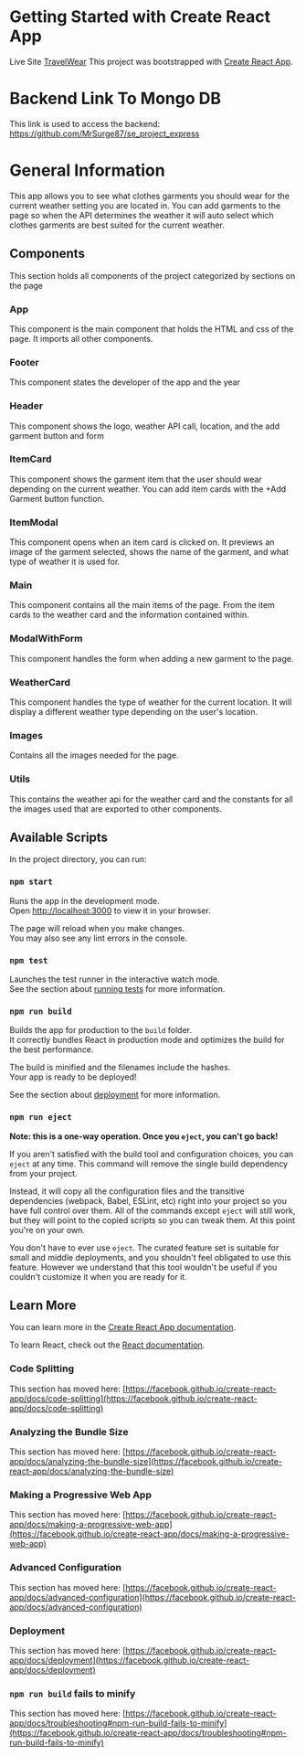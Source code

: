 # Getting Started with Create React App

Live Site [TravelWear](https://save-on.github.io/WeatherAppFront/)
This project was bootstrapped with [Create React App](https://github.com/facebook/create-react-app).

# Backend Link To Mongo DB

This link is used to access the backend: https://github.com/MrSurge87/se_project_express

# General Information

This app allows you to see what clothes garments you should wear for the current weather setting you are located in. You can add garments to the page so when the API determines the weather it will auto select which clothes
garments are best suited for the current weather.

## Components

This section holds all components of the project categorized by sections on the page

### App

This component is the main component that holds the HTML and css of the page. It imports all other components.

### Footer

This component states the developer of the app and the year

### Header

This component shows the logo, weather API call, location, and the add garment button and form

### ItemCard

This component shows the garment item that the user should wear depending on the current weather. You can add item cards with the +Add Garment button function.

### ItemModal

This component opens when an item card is clicked on. It previews an image of the garment selected, shows the name of the garment, and what type of weather it is used for.

### Main

This component contains all the main items of the page. From the item cards to the weather card and the information contained within.

### ModalWithForm

This component handles the form when adding a new garment to the page.

### WeatherCard

This component handles the type of weather for the current location. It will display a different weather type depending on the user's location.

### Images

Contains all the images needed for the page.

### Utils

This contains the weather api for the weather card and the constants for all the images used that are exported to other components.

## Available Scripts

In the project directory, you can run:

### `npm start`

Runs the app in the development mode.\
Open [http://localhost:3000](http://localhost:3000) to view it in your browser.

The page will reload when you make changes.\
You may also see any lint errors in the console.

### `npm test`

Launches the test runner in the interactive watch mode.\
See the section about [running tests](https://facebook.github.io/create-react-app/docs/running-tests) for more information.

### `npm run build`

Builds the app for production to the `build` folder.\
It correctly bundles React in production mode and optimizes the build for the best performance.

The build is minified and the filenames include the hashes.\
Your app is ready to be deployed!

See the section about [deployment](https://facebook.github.io/create-react-app/docs/deployment) for more information.

### `npm run eject`

**Note: this is a one-way operation. Once you `eject`, you can't go back!**

If you aren't satisfied with the build tool and configuration choices, you can `eject` at any time. This command will remove the single build dependency from your project.

Instead, it will copy all the configuration files and the transitive dependencies (webpack, Babel, ESLint, etc) right into your project so you have full control over them. All of the commands except `eject` will still work, but they will point to the copied scripts so you can tweak them. At this point you're on your own.

You don't have to ever use `eject`. The curated feature set is suitable for small and middle deployments, and you shouldn't feel obligated to use this feature. However we understand that this tool wouldn't be useful if you couldn't customize it when you are ready for it.

## Learn More

You can learn more in the [Create React App documentation](https://facebook.github.io/create-react-app/docs/getting-started).

To learn React, check out the [React documentation](https://reactjs.org/).

### Code Splitting

This section has moved here: [https://facebook.github.io/create-react-app/docs/code-splitting](https://facebook.github.io/create-react-app/docs/code-splitting)

### Analyzing the Bundle Size

This section has moved here: [https://facebook.github.io/create-react-app/docs/analyzing-the-bundle-size](https://facebook.github.io/create-react-app/docs/analyzing-the-bundle-size)

### Making a Progressive Web App

This section has moved here: [https://facebook.github.io/create-react-app/docs/making-a-progressive-web-app](https://facebook.github.io/create-react-app/docs/making-a-progressive-web-app)

### Advanced Configuration

This section has moved here: [https://facebook.github.io/create-react-app/docs/advanced-configuration](https://facebook.github.io/create-react-app/docs/advanced-configuration)

### Deployment

This section has moved here: [https://facebook.github.io/create-react-app/docs/deployment](https://facebook.github.io/create-react-app/docs/deployment)

### `npm run build` fails to minify

This section has moved here: [https://facebook.github.io/create-react-app/docs/troubleshooting#npm-run-build-fails-to-minify](https://facebook.github.io/create-react-app/docs/troubleshooting#npm-run-build-fails-to-minify)

